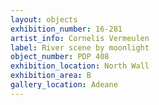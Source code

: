 ```yaml
---
layout: objects
exhibition_number: 16-281
artist_info: Cornelis Vermeulen
label: River scene by moonlight
object_number: PDP 408
exhibition_location: North Wall 
exhibition_area: B
gallery_location: Adeane
---
```


